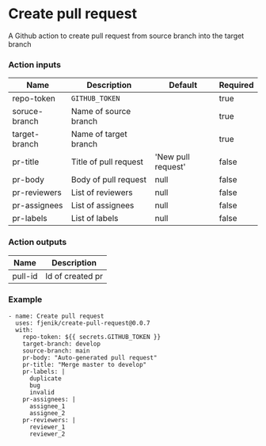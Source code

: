# Create pull request

A Github action to create pull request from source branch into the target branch

### Action inputs

| Name          | Description           | Default            | Required |
|---------------|-----------------------|--------------------|----------|
| repo-token    | `GITHUB_TOKEN`        |                    | true     |
| soruce-branch | Name of source branch |                    | true     |
| target-branch | Name of target branch |                    | true     |
| pr-title      | Title of pull request | 'New pull request' | false    |
| pr-body       | Body of pull request  | null               | false    |
| pr-reviewers  | List of reviewers     | null               | false    |
| pr-assignees  | List of assignees     | null               | false    |
| pr-labels     | List of labels        | null               | false    |

### Action outputs

| Name    | Description      |
|---------|------------------|
| pull-id | Id of created pr |

### Example

```
- name: Create pull request
  uses: fjenik/create-pull-request@0.0.7
  with:
    repo-token: ${{ secrets.GITHUB_TOKEN }}
    target-branch: develop
    source-branch: main
    pr-body: "Auto-generated pull request"
    pr-title: "Merge master to develop"
    pr-labels: |
      duplicate
      bug
      invalid
    pr-assignees: |
      assignee_1
      assignee_2
    pr-reviewers: |
      reviewer_1
      reviewer_2
```
